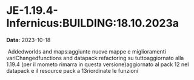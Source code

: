 # JE-1.19.4-Infernicus:BUILDING:18.10.2023a

**Data:** 2023-10-18

 Addedworlds and maps:aggiunte nuove mappe e miglioramenti variChangedfunctions and datapack:refactoring su tuttoaggiornato alla 1.19.4 (per il mometo rimarra in questa versione)aggiornato al pack 12 nel datapack e il resource pack a 13riordinate le funzioni
